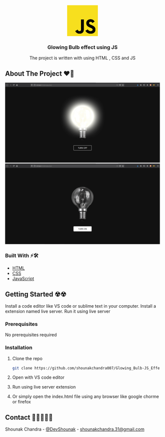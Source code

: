 <!--
*** Thanks for checking out the Best-README-Template. If you have a suggestion
*** that would make this better, please fork the repo and create a pull request
*** or simply open an issue with the tag "enhancement".
*** Thanks again! Now go create something AMAZING! :D
-->


<!-- PROJECT SHIELDS -->
<!--
*** I'm using markdown "reference style" links for readability.
*** Reference links are enclosed in brackets [ ] instead of parentheses ( ).
*** See the bottom of this document for the declaration of the reference variables
*** for contributors-url, forks-url, etc. This is an optional, concise syntax you may use.
*** https://www.markdownguide.org/basic-syntax/#reference-style-links
-->
<!-- PROJECT LOGO -->
<br />
<p align="center">
  <a href="#">
    <img src="images/js2.png" alt="Logo" width="100" height="100">
  </a>

  <h3 align="center">Glowing Bulb effect using JS</h3>

  <p align="center">
    The project is written with using HTML , CSS and JS
    <br />
  </p>
</p>



<!-- ABOUT THE PROJECT -->
## About The Project ❤🖤

![Product Name Screen Shot][product-screenshot]
![Product2 Name Screen Shot][product2-screenshot]



### Built With ⚡🛠

* [HTML](https://www.w3schools.com/html/)
* [CSS](https://www.w3schools.com/css/default.asp)
* [JavaScript](https://www.w3schools.com/js/default.asp)



<!-- GETTING STARTED -->
## Getting Started ☢☢

Install a code editor like VS code or sublime text in your computer. Install a extension named live server. Run it using live server

### Prerequisites

No prerequisites required

### Installation

1. Clone the repo
   ```sh
   git clone https://github.com/shounakchandra007/Glowing_Bulb-JS_Effect.git
   ```
2. Open with VS code editor

3. Run using live server extension

4. Or simply open the index.html file using any browser like google chorme or firefox

<!-- CONTACT -->
## Contact 👨🏿‍🤝‍👨🏾

Shounak Chandra - [@DevShounak](https://twitter.com/DevShounak) - shounakchandra.31@gmail.com


<!-- MARKDOWN LINKS & IMAGES -->
<!-- https://www.markdownguide.org/basic-syntax/#reference-style-links -->
[contributors-shield]: https://img.shields.io/github/contributors/othneildrew/Best-README-Template.svg?style=for-the-badge
[contributors-url]: https://github.com/othneildrew/Best-README-Template/graphs/contributors
[forks-shield]: https://img.shields.io/github/forks/othneildrew/Best-README-Template.svg?style=for-the-badge
[forks-url]: https://github.com/othneildrew/Best-README-Template/network/members
[stars-shield]: https://img.shields.io/github/stars/othneildrew/Best-README-Template.svg?style=for-the-badge
[stars-url]: https://github.com/othneildrew/Best-README-Template/stargazers
[issues-shield]: https://img.shields.io/github/issues/othneildrew/Best-README-Template.svg?style=for-the-badge
[issues-url]: https://github.com/othneildrew/Best-README-Template/issues
[license-shield]: https://img.shields.io/github/license/othneildrew/Best-README-Template.svg?style=for-the-badge
[license-url]: https://github.com/othneildrew/Best-README-Template/blob/master/LICENSE.txt
[linkedin-shield]: https://img.shields.io/badge/-LinkedIn-black.svg?style=for-the-badge&logo=linkedin&colorB=555
[linkedin-url]: https://linkedin.com/in/othneildrew
[product-screenshot]: images/SS.PNG
[product2-screenshot]: images/SS2.PNG
